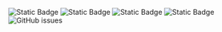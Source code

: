 ![Static Badge](https://img.shields.io/badge/blacklists-60-000000) ![Static Badge](https://img.shields.io/badge/blacklisted-2969152-cc0000) ![Static Badge](https://img.shields.io/badge/whitelisted-2242-00CC00) ![Static Badge](https://img.shields.io/badge/streaming_blacklist-28106-000000) ![GitHub issues](https://img.shields.io/github/issues/fabriziosalmi/blacklists)
